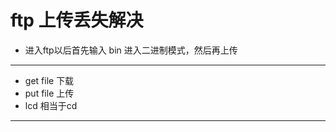 # ftp 上传丢失解决
- 进入ftp以后首先输入 bin 进入二进制模式，然后再上传 

***
- get file  下载 
- put file  上传
- lcd  相当于cd
***

